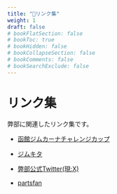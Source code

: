 ```yaml
---
title: "🔗リンク集"
weight: 1
draft: false
# bookFlatSection: false
# bookToc: true
# bookHidden: false
# bookCollapseSection: false
# bookComments: false
# bookSearchExclude: false
---
```


# リンク集

弊部に関連したリンク集です。

- [函館ジムカーナチャレンジカップ](http://hako-gym.com)

- [ジムキタ](http://gymkita.net/)

- [弊部公式Twitter(現:X)](https://x.com/Carve_Fun)

- [partsfan](https://partsfan.com/search/jp/)
